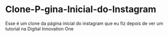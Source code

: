 # Clone-P-gina-Inicial-do-Instagram
Esse é um clone da página inicial do instagram que eu fiz depois de ver um tutorial na Digital Innovation One
